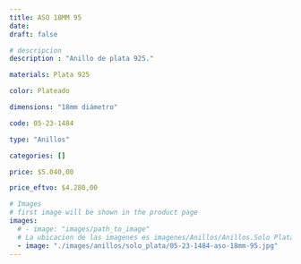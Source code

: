 ```yaml
---
title: ASO 18MM 95
date: 
draft: false

# descripcion
description : "Anillo de plata 925."

materials: Plata 925

color: Plateado

dimensions: "18mm diámetro"

code: 05-23-1484

type: "Anillos"

categories: []

price: $5.040,00

price_eftvo: $4.280,00

# Images
# first image will be shown in the product page
images:
  # - image: "images/path_to_image"
  # La ubicacion de las imagenes es imagenes/Anillos/Anillos.Solo Plata/05-23-1484-aso-18mm-95
  - image: "./images/anillos/solo_plata/05-23-1484-aso-18mm-95.jpg"
---
```

